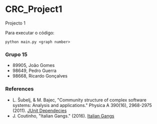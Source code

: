 # CRC_Project1
Projecto 1


Para executar o código: 
```
python main.py <graph number>
```

### Grupo 15
- 89905, João Gomes
- 98649, Pedro Guerra
- 98668, Ricardo Gonçalves

### References
- L. Šubelj, & M. Bajec, "Community structure of complex software systems: Analysis and applications." Physica A 390(16), 2968-2975 (2011). [JUnit Dependecies](https://wwwlovre.appspot.com/support.jsp)
- J. Coutinho, "Italian Gangs." (2016). [Italian Gangs](https://sites.google.com/site/ucinetsoftware/datasets/covert-networks/italiangangs)